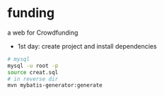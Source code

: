 # funding
a web for Crowdfunding
- 1st day: create project and install dependencies
```bash
# mysql
mysql -u root -p
source creat.sql
# in reverse dir
mvn mybatis-generator:generate 
```
